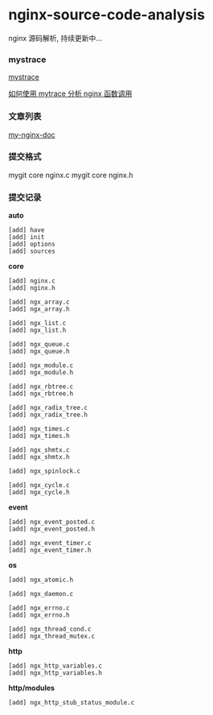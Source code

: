 # nginx-source-code-analysis

nginx 源码解析, 持续更新中...

### mystrace

[mystrace](https://github.com/l-w-p/mytrace)

[如何使用 mytrace 分析 nginx 函数调用](http://www.luwenpeng.cn/2019/03/09/%E4%BD%BF%E7%94%A8mytrace%E5%88%86%E6%9E%90nginx%E5%87%BD%E6%95%B0%E8%B0%83%E7%94%A8%E5%85%B3%E7%B3%BB/)

### 文章列表

[my-nginx-doc](http://www.luwenpeng.cn/)

### 提交格式

mygit core nginx.c
mygit core nginx.h

### 提交记录

**auto**

    [add] have
    [add] init
    [add] options
    [add] sources

**core**

    [add] nginx.c
    [add] nginx.h

    [add] ngx_array.c
    [add] ngx_array.h

    [add] ngx_list.c
    [add] ngx_list.h

    [add] ngx_queue.c
    [add] ngx_queue.h

    [add] ngx_module.c
    [add] ngx_module.h

    [add] ngx_rbtree.c
    [add] ngx_rbtree.h

    [add] ngx_radix_tree.c
    [add] ngx_radix_tree.h

    [add] ngx_times.c
    [add] ngx_times.h

    [add] ngx_shmtx.c
    [add] ngx_shmtx.h

    [add] ngx_spinlock.c

    [add] ngx_cycle.c
    [add] ngx_cycle.h

**event**

    [add] ngx_event_posted.c
    [add] ngx_event_posted.h

    [add] ngx_event_timer.c
    [add] ngx_event_timer.h

**os**

    [add] ngx_atomic.h

    [add] ngx_daemon.c

    [add] ngx_errno.c
    [add] ngx_errno.h

    [add] ngx_thread_cond.c
    [add] ngx_thread_mutex.c

**http**

    [add] ngx_http_variables.c
    [add] ngx_http_variables.h

**http/modules**

    [add] ngx_http_stub_status_module.c
